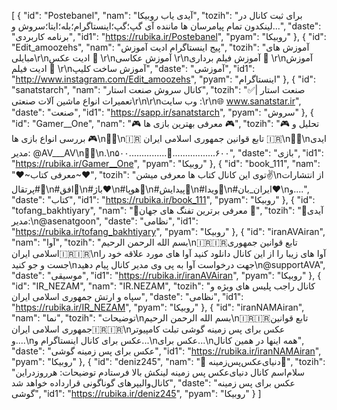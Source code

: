 [
  {
    "id": "Postebanel",
    "nam": "آیدی یاب روبیکا",
    "tozih": "برای ثبت کانال در لینکدون تمام پیامرسان ها ماننده آی گپ؛گپ؛اینستاگرام؛بله؛ایتا؛سروش و...",
    "daste": "برنامه کاربردی",
    "id1": "https://rubika.ir/Postebanel",
    "pyam": "روبیکا"
  },
  {
    "id": "Edit_amoozehs",
    "nam": "پیج اینستاگرام ادیت آموزش",
    "tozih": "آموزش های مبایلی\r\nادیت عکس 📸 \r\nآموزش عکاسی \r\nآموزش فیلم برداری 🎥 \r\nآموزش ادیت فیلم 🎥 \r\nآموزش ساخت کلیپ",
    "daste": "آموزشی",
    "id1": "http://www.instagram.com/Edit_amoozehs",
    "pyam": "اینستاگرام"
  },
  {
    "id": "sanatstarch",
    "nam": "کانال سروش صنعت استار",
    "tozih": "✅صنعت استار  | تعمیرات انواع ماشین آلات صنعتی\r\n\r\nوب سایت :\r\n🌐 www.sanatstar.ir",
    "daste": "صنعت",
    "id1": "https://sapp.ir/sanatstarch",
    "pyam": "سروش"
  },
  {
    "id": "Gamer__One",
    "nam": "🎮 معرفی بهترین بازی ها 🎮",
    "tozih": "🎮 تحلیل و بررسی انواع بازی ها 🎮\n🌴🌴\n🇮🇷 تابع قوانین جمهوری اسلامی ایران 🇮🇷\n🌴🌴\nایدی مدیر:    @AV___AV\n🌴🌴\n.\n۵۰۰...............🛫.................۶۰۰",
    "daste": "بازی",
    "id1": "https://rubika.ir/Gamer__One",
    "pyam": "روبیکا"
  },
  {
    "id": "book_111",
    "nam": "❤~معرفی کتاب~❤",
    "tozih": "توی این کانال کتاب ها معرفی میشن✌\nاز انتشارات #پرتقال🍊\n#افق💛\n#باژ❤\n#هوپا💚\n#پیدایش💙\n#ویدا💜\n#ایران_بان♥\nو....",
    "daste": "کتاب",
    "id1": "https://rubika.ir/book_111",
    "pyam": "روبیکا"
  },
  {
    "id": "tofang_bakhtiyary",
    "nam": "🔴معرفی برترین تفنگ های جهان 🔴",
    "tozih": "🔴آیدی مدیر:\n@asenatgoon",
    "daste": "نظامی",
    "id1": "https://rubika.ir/tofang_bakhtiyary",
    "pyam": "روبیکا"
  },
  {
    "id": "iranAVAiran",
    "nam": "آوا",
    "tozih": "بسم الله الرحمن الرحیم\n🇮🇷🇮🇷تابع قوانین جمهوری اسلامی ایران🇮🇷🇮🇷\nآوا های زیبا را از این کانال دانلود کنید آوا های مورد علاقه خود را جست و جو کنید\nجهت درخواست آوا به پی وی مدیر کانال پیام دهید\n@supportAVA",
    "daste": "موسیقی",
    "id1": "https://rubika.ir/iranAVAiran",
    "pyam": "روبیکا"
  },
  {
    "id": "IR_NEZAM",
    "nam": "IR.NEZAM",
    "tozih": "کانال راجب پلیس های ویژه و سپاه و ارتش جمهوری اسلامی ایران",
    "daste": "نظامی",
    "id1": "https://rubika.ir/IR_NEZAM",
    "pyam": "روبیکا"
  },
  {
    "id": "iranNAMAiran",
    "nam": "نما",
    "tozih": "توضیحات\nبسم الله الرحمن الرحیم\n🇮🇷🇮🇷تابع قوانین جمهوری اسلامی ایران🇮🇷🇮🇷\nعکس برای پس زمینه گوشی تبلت کامپیوتر و....\nعکس برای کانال اینستاگرام و...\nعکس برای...\nهمه اینها در همین کانال",
    "daste": "عکس برای پس زمینه گوشی",
    "id1": "https://rubika.ir/iranNAMAiran",
    "pyam": "روبیکا"
  },
  {
    "id": "deniz245",
    "nam": "🎵 دنیای‌عکس‌پس‌زمینه🎵",
    "tozih": "سلام‌اسم کانال دنیای‌عکس پس زمینه لینکش بالا فرستادم  توضیحات: هرروزدراین کانال‌والیپرهای گوناگونی قرارداده خواهد شد",
    "daste": "عکس برای پس زمینه گوشی",
    "id1": "https://rubika.ir/deniz245",
    "pyam": "روبیکا"
  }
]

